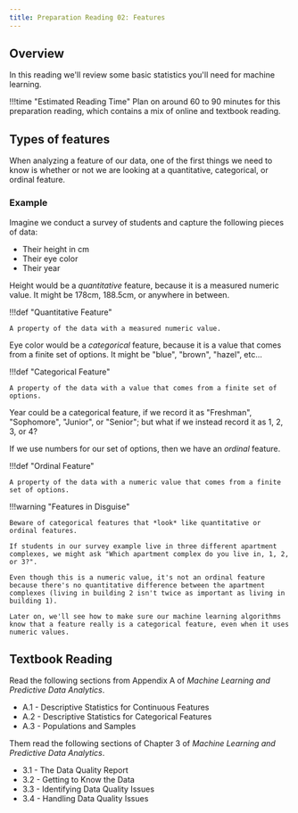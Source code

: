 ```yaml
---
title: Preparation Reading 02: Features
---
```


## Overview

In this reading we'll review some basic statistics you'll need for machine learning.

!!!time "Estimated Reading Time"
	Plan on around 60 to 90 minutes for this preparation reading, which contains a mix of online and textbook reading.

## Types of features

When analyzing a feature of our data, one of the first things we need to know is whether or not we are looking at a quantitative, categorical, or ordinal feature.

### Example

Imagine we conduct a survey of students and capture the following pieces of data:

* Their height in cm
* Their eye color
* Their year

Height would be a _quantitative_ feature, because it is a measured numeric value. It might be 178cm, 188.5cm, or anywhere in between.

!!!def "Quantitative Feature"
	
	A property of the data with a measured numeric value.


Eye color would be a _categorical_ feature, because it is a value that comes from a finite set of options. It might be "blue", "brown", "hazel", etc...

!!!def "Categorical Feature"

	A property of the data with a value that comes from a finite set of options.


Year could be a categorical feature, if we record it as "Freshman", "Sophomore", "Junior", or "Senior"; but what if we instead record it as 1, 2, 3, or 4? 

If we use numbers for our set of options, then we have an _ordinal_ feature.

!!!def "Ordinal Feature"

	A property of the data with a numeric value that comes from a finite set of options.


!!!warning "Features in Disguise"

	Beware of categorical features that *look* like quantitative or ordinal features. 

	If students in our survey example live in three different apartment complexes, we might ask "Which apartment complex do you live in, 1, 2, or 3?".

	Even though this is a numeric value, it's not an ordinal feature because there's no quantitative difference between the apartment complexes (living in building 2 isn't twice as important as living in building 1). 

	Later on, we'll see how to make sure our machine learning algorithms know that a feature really is a categorical feature, even when it uses numeric values.

## Textbook Reading

Read the following sections from Appendix A of *Machine Learning and Predictive Data Analytics*.

* A.1 - Descriptive Statistics for Continuous Features
* A.2 - Descriptive Statistics for Categorical Features
* A.3 - Populations and Samples

Them read the following sections of Chapter 3 of *Machine Learning and Predictive Data Analytics*.

* 3.1 - The Data Quality Report
* 3.2 - Getting to Know the Data
* 3.3 - Identifying Data Quality Issues
* 3.4 - Handling Data Quality Issues

